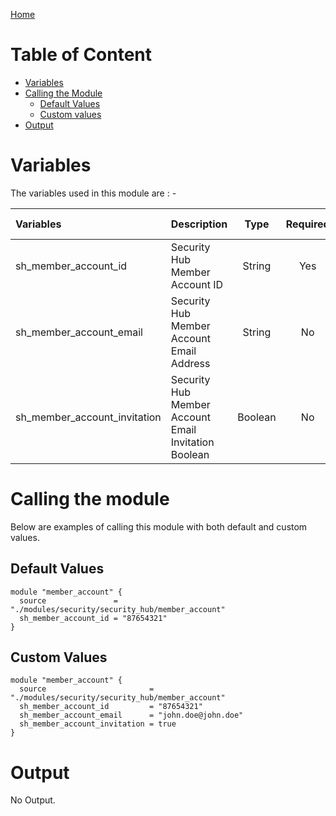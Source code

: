 [Home](../../../../README.md)

# Table of Content

- [Variables](#variables)
- [Calling the Module](#calling-the-module)
    - [Default Values](#default-values)
    - [Custom values](#custom-values)
- [Output](#output)

# Variables

The variables used in this module are : -

| Variables | Description | Type | Required | Default Values |
|:----------|:------------|:----:|:--------:|:--------------:|
| sh_member_account_id | Security Hub Member Account ID | String | Yes | NA |
| sh_member_account_email | Security Hub Member Account Email Address | String | No | **null** |
| sh_member_account_invitation | Security Hub Member Account Email Invitation Boolean | Boolean | No | **false** |

# Calling the module

Below are examples of calling this module with both default and custom values.

## Default Values

```
module "member_account" {
  source               = "./modules/security/security_hub/member_account"
  sh_member_account_id = "87654321"
}
```

## Custom Values

```
module "member_account" {
  source                       = "./modules/security/security_hub/member_account"
  sh_member_account_id         = "87654321"
  sh_member_account_email      = "john.doe@john.doe"
  sh_member_account_invitation = true
}
```

# Output

No Output.